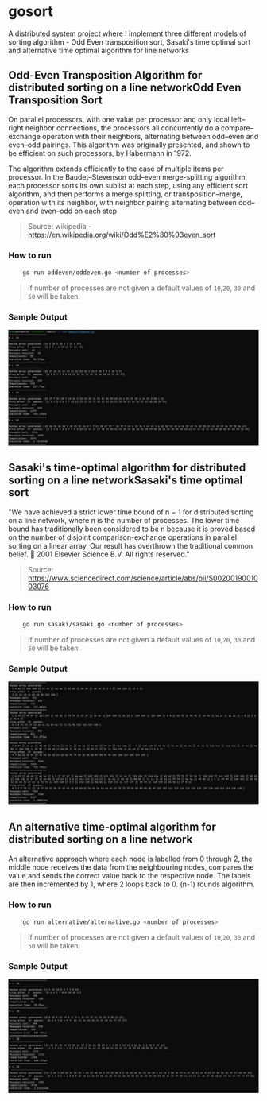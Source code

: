 # gosort
A distributed system project where I implement three different models of sorting algorithm - Odd Even transposition sort, Sasaki's time optimal sort and alternative time optimal algorithm for line networks 

## Odd-Even Transposition Algorithm for distributed sorting on a line networkOdd Even Transposition Sort

On parallel processors, with one value per processor and only local left–right neighbor connections, the processors all concurrently do a compare–exchange operation with their neighbors, alternating between odd–even and even–odd pairings. This algorithm was originally presented, and shown to be efficient on such processors, by Habermann in 1972.

The algorithm extends efficiently to the case of multiple items per processor. In the Baudet–Stevenson odd–even merge-splitting algorithm, each processor sorts its own sublist at each step, using any efficient sort algorithm, and then performs a merge splitting, or transposition–merge, operation with its neighbor, with neighbor pairing alternating between odd–even and even–odd on each step

> Source: wikipedia - https://en.wikipedia.org/wiki/Odd%E2%80%93even_sort

### How to run

```bash
    go run oddeven/oddeven.go <number of processes>
```
> if number of processes are not given a default values of `10`,`20`, `30` and `50` will be taken.

### Sample Output

![Odd Even algorithm output](/screenshots/oddeven.png)

## Sasaki's time-optimal algorithm for distributed sorting on a line networkSasaki's time optimal sort

"We have achieved a strict lower time bound of n − 1 for distributed sorting on a line network, where n is the number of processes. The lower time bound has traditionally been considered to be n because it is proved based on the number of disjoint comparison-exchange operations in parallel sorting on a linear array. Our result has overthrown the traditional common belief.  2001 Elsevier Science B.V. All rights reserved."

> Source: https://www.sciencedirect.com/science/article/abs/pii/S0020019001003076

### How to run

```bash
    go run sasaki/sasaki.go <number of processes>
```
> if number of processes are not given a default values of `10`,`20`, `30` and `50` will be taken.

### Sample Output

![Sasaki's algorithm output](/screenshots/sasaki.png)

## An alternative time-optimal algorithm for distributed sorting on a line network

An alternative approach where each node is labelled from 0 through 2, the middle node receives the data from the neighbouring nodes, compares the value and sends the correct value back to the respective node. The labels are then incremented by 1, where 2 loops back to 0. (n-1) rounds algorithm.

### How to run

```bash
    go run alternative/alternative.go <number of processes>
```

> if number of processes are not given a default values of `10`,`20`, `30` and `50` will be taken.

### Sample Output

![Alternative algorithm output](/screenshots/alternative.png)

